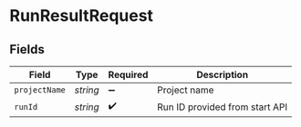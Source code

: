 # RunResultRequest


## Fields

| Field                          | Type                           | Required                       | Description                    |
| ------------------------------ | ------------------------------ | ------------------------------ | ------------------------------ |
| `projectName`                  | *string*                       | :heavy_minus_sign:             | Project name                   |
| `runId`                        | *string*                       | :heavy_check_mark:             | Run ID provided from start API |